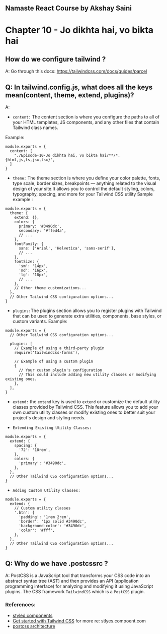 ## Namaste React Course by Akshay Saini

# Chapter 10 - Jo dikhta hai, vo bikta hai

## How do we configure tailwind ?

A: Go through this docs: https://tailwindcss.com/docs/guides/parcel

## Q: In tailwind.config.js, what does all the keys mean(content, theme, extend, plugins)?

A:

- `content:` The content section is where you configure the paths to all of your HTML templates, JS components, and any other files that contain Tailwind class names.

Example:

```
module.exports = {
  content: [
    "./Episode-10-Jo dikhta hai, vo bikta hai/**/*.{html,js,ts,jsx,tsx}",
  ]
}
```

- `theme:` The theme section is where you define your color palette, fonts, type scale, border sizes, breakpoints — anything related to the visual design of your site.It allows you to control the default styling, colors, typography, spacing, and more for your Tailwind CSS utility
  Sample example :

```
module.exports = {
  theme: {
    extend: {},
    colors: {
      primary: '#3490dc',
      secondary: '#ffed4a',
      // ...
    },
    fontFamily: {
      sans: ['Arial', 'Helvetica', 'sans-serif'],
      // ...
    },
    fontSize: {
      'sm': '14px',
      'md': '16px',
      'lg': '18px',
      // ...
    },
    // Other theme customizations...
  },
  // Other Tailwind CSS configuration options...
}

```

- `plugins:`The plugins section allows you to register plugins with Tailwind that can be used to generate extra utilities, components, base styles, or custom variants.
  Example:

```
module.exports = {
  // Other Tailwind CSS configuration options...

  plugins: [
    // Example of using a third-party plugin
    require('tailwindcss-forms'),

    // Example of using a custom plugin
    {
      // Your custom plugin's configuration
      // This could include adding new utility classes or modifying existing ones.
    },
  ],
}

```

- `extend:` the `extend` key is used to `extend` or customize the default utility classes provided by Tailwind CSS. This feature allows you to add your own custom utility classes or modify existing ones to better suit your project's design and styling needs.

- `Extending Existing Utility Classes:`

```
module.exports = {
  extend: {
    spacing: {
      '72': '18rem',
    },
    colors: {
      'primary': '#3490dc',
    },
  },
  // Other Tailwind CSS configuration options...
}

```

- `Adding Custom Utility Classes: `

```
module.exports = {
  extend: {
    // Custom utility classes
    '.btn': {
      'padding': '1rem 2rem',
      'border': '1px solid #3490dc',
      'background-color': '#3490dc',
      'color': '#fff',
    },
  },
  // Other Tailwind CSS configuration options...
}

```

## Q: Why do we have .postcssrc ?

A: PostCSS is a JavaScript tool that transforms your CSS code into an abstract syntax tree (AST) and then provides an API (application programming interface) for analyzing and modifying it using JavaScript plugins.
The CSS framework `TailwindCSS` which is a `PostCSS` plugin.

### References:

- [styled components](https://styled-components.com/)
- [Get started with Tailwind CSS](https://tailwindcss.com/docs/installation)
  for more re: stlyes.compoent.com
- [postcss architecture](https://postcss.org/docs/postcss-architecture)
